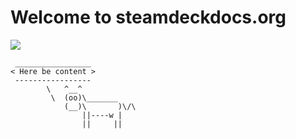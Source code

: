 # Welcome to steamdeckdocs.org

<img src="https://clan.cloudflare.steamstatic.com/images//39049601/a1aa0624727ea6fd61bd179d214eaca1904fae45.png" />

```
 _________________
< Here be content >
 -----------------
        \   ^__^
         \  (oo)\_______
            (__)\       )\/\
                ||----w |
                ||     ||
```
